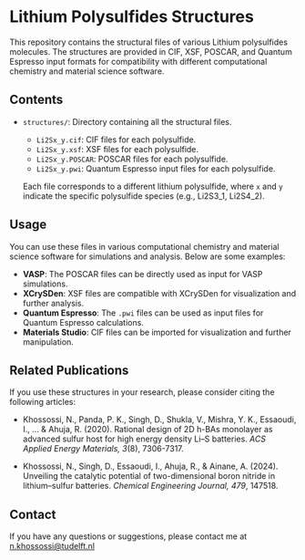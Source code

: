 # Lithium Polysulfides Structures

This repository contains the structural files of various Lithium polysulfides molecules. The structures are provided in CIF, XSF, POSCAR, and Quantum Espresso input formats for compatibility with different computational chemistry and material science software.

## Contents

- `structures/`: Directory containing all the structural files.
  - `Li2Sx_y.cif`: CIF files for each polysulfide.
  - `Li2Sx_y.xsf`: XSF files for each polysulfide.
  - `Li2Sx_y.POSCAR`: POSCAR files for each polysulfide.
  - `Li2Sx_y.pwi`: Quantum Espresso input files for each polysulfide.

  Each file corresponds to a different lithium polysulfide, where `x` and `y` indicate the specific polysulfide species (e.g., Li2S3_1, Li2S4_2).

## Usage

You can use these files in various computational chemistry and material science software for simulations and analysis. Below are some examples:

- **VASP**: The POSCAR files can be directly used as input for VASP simulations.
- **XCrySDen**: XSF files are compatible with XCrySDen for visualization and further analysis.
- **Quantum Espresso**: The `.pwi` files can be used as input files for Quantum Espresso calculations.
- **Materials Studio**: CIF files can be imported for visualization and further manipulation.

## Related Publications

If you use these structures in your research, please consider citing the following articles:

- Khossossi, N., Panda, P. K., Singh, D., Shukla, V., Mishra, Y. K., Essaoudi, I., ... & Ahuja, R. (2020). Rational design of 2D h-BAs monolayer as advanced sulfur host for high energy density Li–S batteries. *ACS Applied Energy Materials, 3*(8), 7306-7317.
  
- Khossossi, N., Singh, D., Essaoudi, I., Ahuja, R., & Ainane, A. (2024). Unveiling the catalytic potential of two-dimensional boron nitride in lithium–sulfur batteries. *Chemical Engineering Journal, 479*, 147518.

## Contact

If you have any questions or suggestions, please contact me at n.khossossi@tudelft.nl

